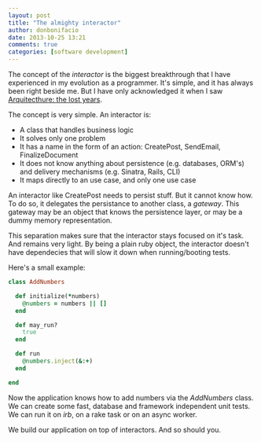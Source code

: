 ```yaml
---
layout: post
title: "The almighty interactor"
author: donbonifacio
date: 2013-10-25 13:21
comments: true
categories: [software development]
---
```


The concept of the _interactor_ is the biggest breakthrough that I have experienced in my
evolution as a programmer. It's simple, and it has always been right beside me. But
I have only acknowledged it when I saw [Arquitecthure: the lost years](/2013/10/11/architecture-the-lost-years/).

The concept is very simple. An interactor is:

* A class that handles business logic
* It solves only one problem
* It has a name in the form of an action: CreatePost, SendEmail, FinalizeDocument
* It does not know anything about persistence (e.g. databases, ORM's)
  and delivery mechanisms (e.g. Sinatra, Rails, CLI)
* It maps directly to an use case, and only one use case

An interactor like CreatePost needs to persist stuff. But it cannot know how.
To do so, it delegates the persistance to another class, a _gateway_. This gateway
may be an object that knows the persistence layer, or may be a dummy memory representation.

This separation makes sure that the interactor stays focused on it's task. And remains
very light. By being a plain ruby object, the interactor doesn't have dependecies
that will slow it down when running/booting tests.

Here's a small example:

``` ruby
class AddNumbers

  def initialize(*numbers)
    @numbers = numbers || []
  end

  def may_run?
    true
  end

  def run
    @numbers.inject(&:+)
  end

end
```

Now the application knows how to add numbers via the *AddNumbers* class. We can create some
fast, database and framework independent unit tests. We can run it on _irb_, on a rake task
or on an async worker.

We build our application on top of interactors. And so should you.

